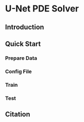 # U-Net PDE Solver

## Introduction

## Quick Start

### Prepare Data

### Config File

### Train

### Test

## Citation